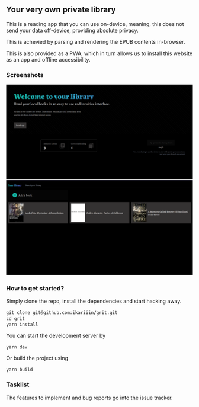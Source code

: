 ## Your very own private library
This is a reading app that you can use on-device, meaning, this does not send your data off-device, providing absolute privacy.

This is achevied by parsing and rendering the EPUB contents in-browser.

This is also provided as a PWA, which in turn allows us to install this website as an app and offline accessibility.

### Screenshots

![Landing Page](screenshots/landing-screenshot.png)
![App Page](screenshots/app-screenshot.png)

### How to get started?

Simply clone the repo, install the dependencies and start hacking away.
```
git clone git@github.com:ikariiin/grit.git
cd grit
yarn install
```
You can start the development server by
```
yarn dev
```
Or build the project using
```
yarn build
```
### Tasklist

The features to implement and bug reports go into the issue tracker.

